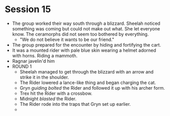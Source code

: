 # Session 15

* The group worked their way south through a blizzard. Sheelah noticed something was coming but could not make out what. She let everyone know. The ceramorphs did not seem too bothered by everything.
	* "We do not believe it wants to be our friend."
* The group prepared for the encounter by hiding and fortifying the cart.
* It was a mounted rider with pale blue skin wearing a helmet adorned with horns. Riding a mammoth.
* Ragnar javelin'd him
* ROUND 1
	* Sheelah managed to get through the blizzard with an arrow and strike it in the shoulder.
	* The Rider lowered a lance-like thing and began charging the cat.
	* Gryn _guiding bolted_ the Rider and followed it up with his archer form.
	* Trex hit the Rider with a crossbow.
	* Midnight _blasted_ the Rider.
	* The Rider rode into the traps that Gryn set up earlier.
	* 
<!--stackedit_data:
eyJoaXN0b3J5IjpbMTc2Nzk2MTA5MiwtMTU5NzU1ODAxOCwxNz
ExOTM2NzYzLDc3NjM3ODQyOCwtMjAzMDYxNDg5MSwyMDgzMDg1
MTU5XX0=
-->